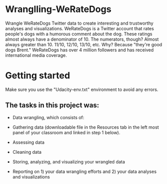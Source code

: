 # Wranglling-WeRateDogs
Wrangle WeRateDogs Twitter data to create interesting and trustworthy analyses and visualizations.
WeRateDogs is a Twitter account that rates people's dogs with a humorous comment about the dog.
These ratings almost always have a denominator of 10. The numerators, though? Almost always greater than 10. 11/10, 12/10, 13/10, etc.
Why? Because "they're good dogs Brent." WeRateDogs has over 4 million followers and has received international media coverage.

# Getting started
Make sure you use the "Udacity-env.txt" environment to avoid any errors.

## The tasks in this project was:

* Data wrangling, which consists of:
*   Gathering data (downloadable file in the Resources tab in the left most panel of your classroom and linked in step 1 below).
*   Assessing data
*   Cleaning data

* Storing, analyzing, and visualizing your wrangled data
* Reporting on 1) your data wrangling efforts and 2) your data analyses and visualizations

